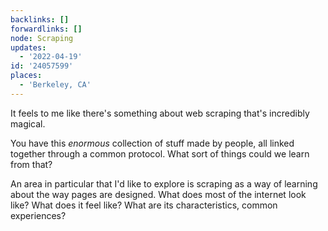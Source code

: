 ```yaml
---
backlinks: []
forwardlinks: []
node: Scraping
updates:
  - '2022-04-19'
id: '24057599'
places:
  - 'Berkeley, CA'
---
```

It feels to me like there's something about web scraping that's incredibly magical. 

You have this *enormous* collection of stuff made by people, all linked together through a common protocol. What sort of things could we learn from that? 

An area in particular that I'd like to explore is scraping as a way of learning about the way pages are designed. What does most of the internet look like? What does it feel like? What are its characteristics, common experiences? 
